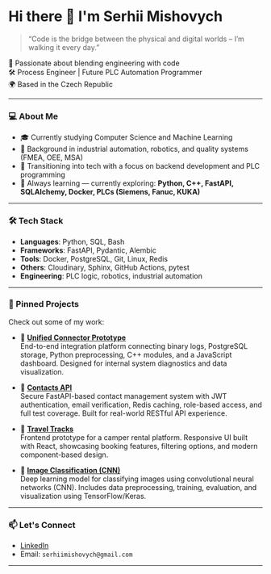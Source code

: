 # Hi there 👋 I'm Serhii Mishovych

> “Code is the bridge between the physical and digital worlds – I’m walking it every day.”


🚀 Passionate about blending engineering with code  
🛠️ Process Engineer | Future PLC Automation Programmer  
🌍 Based in the Czech Republic

---

### 💻 About Me

- 🎓 Currently studying Computer Science and Machine Learning
- 👷 Background in industrial automation, robotics, and quality systems (FMEA, OEE, MSA)
- 🔁 Transitioning into tech with a focus on backend development and PLC programming
- 🧠 Always learning — currently exploring: **Python, C++, FastAPI, SQLAlchemy, Docker, PLCs (Siemens, Fanuc, KUKA)**

---

### 🛠 Tech Stack

- **Languages**: Python, SQL, Bash
- **Frameworks**: FastAPI, Pydantic, Alembic
- **Tools**: Docker, PostgreSQL, Git, Linux, Redis
- **Others**: Cloudinary, Sphinx, GitHub Actions, pytest
- **Engineering**: PLC logic, robotics, industrial automation

---

### 📌 Pinned Projects

Check out some of my work:

- 🔗 [**Unified Connector Prototype**](https://github.com/SerhiiMis/unified-connector-prototype.git)  
  End-to-end integration platform connecting binary logs, PostgreSQL storage, Python preprocessing, C++ modules, and a JavaScript dashboard. Designed for internal system diagnostics and data visualization.

- 📇 [**Contacts API**](https://github.com/SerhiiMis/goit-pythonweb-hw-012.git)  
  Secure FastAPI-based contact management system with JWT authentication, email verification, Redis caching, role-based access, and full test coverage. Built for real-world RESTful API experience.

- 🚐 [**Travel Tracks**](https://github.com/SerhiiMis/camper-rent.git)  
  Frontend prototype for a camper rental platform. Responsive UI built with React, showcasing booking features, filtering options, and modern component-based design.

- 🧠 [**Image Classification (CNN)**](https://github.com/SerhiiMis/image-classification.git)  
  Deep learning model for classifying images using convolutional neural networks (CNN). Includes data preprocessing, training, evaluation, and visualization using TensorFlow/Keras.


---

### 📫 Let's Connect

- [LinkedIn](https://www.linkedin.com/in/serhii-mishovych-008a4327b)
- Email: `serhiimishovych@gmail.com`

---

